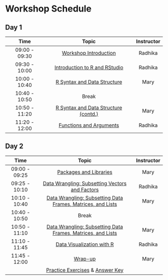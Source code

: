 # Workshop Schedule 

## Day 1

| Time            |  Topic  | Instructor |
|:------------------------:|:------------------------------------------------:|:--------:|
|09:00 - 09:30 | [Workshop Introduction]() | Radhika |
|09:30 - 10:00 | [Introduction to R and RStudio](https://hbctraining.github.io/EpiR/lessons/01_introR-R-and-RStudio.html) | Radhika |
|10:00 - 10:40 | [R Syntax and Data Structure](https://hbctraining.github.io/EpiR/lessons/02_introR-syntax-and-data-structures.html) | Mary |
|10:40 - 10:50 | Break | |
|10:50 - 11:20 | [R Syntax and Data Structure (contd.)](https://hbctraining.github.io/EpiR/lessons/02_introR-syntax-and-data-structures.html) | Mary |
|11:20 - 12:00 | [Functions and Arguments](https://hbctraining.github.io/EpiR/lessons/03_introR-functions-and-arguments.html) | Radhika |

## Day 2

| Time            |  Topic  | Instructor |
|:------------------------:|:------------------------------------------------:|:--------:|
|09:00 - 09:25 | [Packages and Libraries](https://hbctraining.github.io/EpiR/lessons/03_introR-functions-and-arguments.html#packages-and-libraries) | Mary |
|09:25 - 10:10 | [Data Wrangling: Subsetting Vectors and Factors](https://hbctraining.github.io/EpiR/lessons/04_introR-data-wrangling.html) | Radhika |
|10:10 - 10:40 | [Data Wrangling: Subsetting Data Frames, Matrices, and Lists](https://hbctraining.github.io/EpiR/lessons/05_introR-data-wrangling2.html) | Mary |
|10:40 - 10:50 | Break | |
|10:50 - 11:10 | [Data Wrangling: Subsetting Data Frames, Matrices, and Lists](https://hbctraining.github.io/EpiR/lessons/05_introR-data-wrangling2.html) | Mary |
|11:10 - 11:45 | [Data Visualization with R](https://hbctraining.github.io/EpiR/lessons/07_ggplot2.html) | Radhika |
|11:45 - 12:00 | [Wrap-up]() | Mary |
| | [Practice Exercises](https://hbctraining.github.io/Intro-to-R/homework/Intro_to_R_hw.html) & [Answer Key](https://hbctraining.github.io/Intro-to-R/homework/Intro_to_R_key.html) | |
